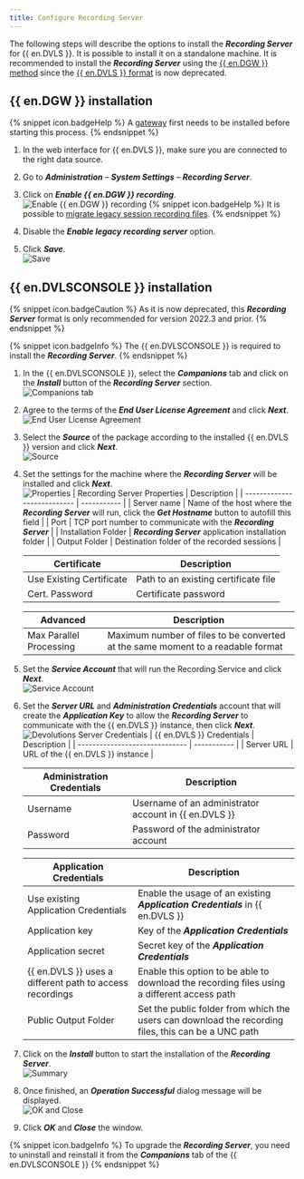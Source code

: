 ```yaml
---
title: Configure Recording Server
---
```

The following steps will describe the options to install the ***Recording Server*** for {{ en.DVLS }}. It is possible to install it on a standalone machine. It is recommended to install the ***Recording Server*** using the [{{ en.DGW }} method](#devolutions-gateway-installation) since the [{{ en.DVLS }} format](#devolutions-server-console-installation) is now deprecated.

## {{ en.DGW }} installation
{% snippet icon.badgeHelp %}
A [gateway](https://docs.devolutions.net/server/dgw/server-configuration/) first needs to be installed before starting this process.
{% endsnippet %}  

1. In the web interface for {{ en.DVLS }}, make sure you are connected to the right data source.
1. Go to ***Administration*** – ***System Settings*** – ***Recording Server***.
1. Click on ***Enable {{ en.DGW }} recording***.  
![Enable {{ en.DGW }} recording](https://webdevolutions.azureedge.net/docs/en/kb/KB0130.png)
   {% snippet icon.badgeHelp %}
   It is possible to [migrate legacy session recording files](/kb/devolutions-powershell/devolutions-gateway/recording-server-migration-tool).
   {% endsnippet %}  

1. Disable the ***Enable legacy recording server*** option.
1. Click ***Save***.  
![Save](https://webdevolutions.azureedge.net/docs/en/kb/KB0131.png)

## {{ en.DVLSCONSOLE }} installation
{% snippet icon.badgeCaution %}
As it is now deprecated, this ***Recording Server*** format is only recommended for version 2022.3 and prior.
{% endsnippet %}  

{% snippet icon.badgeInfo %}
The {{ en.DVLSCONSOLE }} is required to install the ***Recording Server***.
{% endsnippet %}  

1. In the {{ en.DVLSCONSOLE }}, select the ***Companions*** tab and click on the ***Install*** button of the ***Recording Server*** section.  
![Companions tab](https://webdevolutions.azureedge.net/docs/en/kb/KB8014.png)

1. Agree to the terms of the ***End User License Agreement*** and click ***Next***.  
![End User License Agreement](https://webdevolutions.azureedge.net/docs/en/kb/KB8015.png)

1. Select the ***Source*** of the package according to the installed {{ en.DVLS }} version and click ***Next***.  
![Source](https://webdevolutions.azureedge.net/docs/en/kb/KB8016.png)

1. Set the settings for the machine where the ***Recording Server*** will be installed and click ***Next***.  
![Properties](https://webdevolutions.azureedge.net/docs/en/kb/KB8017.png)
   | Recording Server Properties | Description |
   | --------------------------- | ----------- |
   | Server name                 | Name of the host where the ***Recording Server*** will run, click the ***Get Hostname*** button to autofill this field |
   | Port                        | TCP port number to communicate with the ***Recording Server*** |
   | Installation Folder         | ***Recording Server*** application installation folder |
   | Output Folder               | Destination folder of the recorded sessions |

   | Certificate              | Description |
   | ------------------------ | ----------- |
   | Use Existing Certificate | Path to an existing certificate file |
   | Cert. Password           | Certificate password |

   | Advanced                | Description |
   | ----------------------- | ----------- |
   | Max Parallel Processing | Maximum number of files to be converted at the same moment to a readable format |

5. Set the ***Service Account*** that will run the Recording Service and click ***Next***.  
![Service Account](https://webdevolutions.azureedge.net/docs/en/kb/KB8018.png)

6. Set the ***Server URL*** and ***Administration Credentials*** account that will create the ***Application Key*** to allow the ***Recording Server*** to communicate with the {{ en.DVLS }} instance, then click ***Next***.  
![Devolutions Server Credentials](https://webdevolutions.azureedge.net/docs/en/kb/KB8019.png)
   | {{ en.DVLS }} Credentials | Description |
   | ------------------------------ | ----------- |
   | Server URL                     | URL of the {{ en.DVLS }} instance |

   | Administration Credentials | Description |
   | -------------------------- | ----------- |
   | Username                   | Username of an administrator account in {{ en.DVLS }} |
   | Password                   | Password of the administrator account |

   | Application Credentials                                       | Description |
   | ------------------------------------------------------------- | ----------- |
   | Use existing Application Credentials                          | Enable the usage of an existing ***Application Credentials*** in {{ en.DVLS }} |
   | Application key                                               | Key of the ***Application Credentials*** |
   | Application secret                                            | Secret key of the ***Application Credentials*** |
   | {{ en.DVLS }} uses a different path to access recordings | Enable this option to be able to download the recording files using a different access path |
   | Public Output Folder                                          | Set the public folder from which the users can download the recording files, this can be a UNC path |

7. Click on the ***Install*** button to start the installation of the ***Recording Server***.  
![Summary](https://webdevolutions.azureedge.net/docs/en/kb/KB8020.png)

1. Once finished, an ***Operation Successful*** dialog message will be displayed.  
![OK and Close](https://webdevolutions.azureedge.net/docs/en/kb/KB8021.png)

1. Click ***OK*** and ***Close*** the window.

{% snippet icon.badgeInfo %}
To upgrade the ***Recording Server***, you need to uninstall and reinstall it from the ***Companions*** tab of the {{ en.DVLSCONSOLE }}
{% endsnippet %}